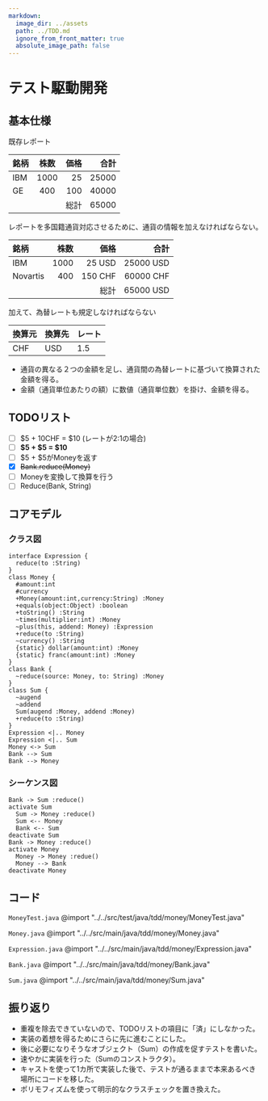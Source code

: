 ```yaml
---
markdown:
  image_dir: ../assets
  path: ../TDD.md
  ignore_from_front_matter: true
  absolute_image_path: false
---
```


# テスト駆動開発


## 基本仕様


既存レポート

|銘柄|株数|価格|合計|
|:---- |:----:|----:|----:|
|IBM |1000|25  |25000|
|GE  |400 |100 |40000|
|    |    |総計 |65000|

レポートを多国籍通貨対応させるために、通貨の情報を加えなければならない。

|銘柄       |株数  |価格  |合計  |
|:----     |----:|----:|----:|
|IBM       |1000|25 USD  |25000 USD|
|Novartis  |400 |150 CHF |60000 CHF|
|          |    |総計 |65000 USD|

加えて、為替レートも規定しなければならない

|換算元|換算先|レート|
|:----|:----|:----|
|CHF|USD|1.5|

+ 通貨の異なる２つの金額を足し、通貨間の為替レートに基づいて換算された金額を得る。
+ 金額（通貨単位あたりの額）に数値（通貨単位数）を掛け、金額を得る。

## TODOリスト

+ [ ] \$5 + 10CHF = \$10 (レートが2:1の場合)
+ [ ] **\$5 + \$5 = \$10**
+ [ ] \$5 + \$5がMoneyを返す
+ [x] ~~Bank.reduce(Money)~~
+ [ ] Moneyを変換して換算を行う
+ [ ] Reduce(Bank, String)

## コアモデル
### クラス図
```puml
interface Expression {
  reduce(to :String)
}
class Money {
  #amount:int
  #currency  
  +Money(amount:int,currency:String) :Money
  +equals(object:Object) :boolean  
  +toString() :String
  ~times(multiplier:int) :Money
  ~plus(this, addend: Money) :Expression
  +reduce(to :String)      
  ~currency() :String
  {static} dollar(amount:int) :Money
  {static} franc(amount:int) :Money  
}
class Bank {
  ~reduce(source: Money, to: String) :Money
}
class Sum {
  ~augend
  ~addend
  Sum(augend :Money, addend :Money)
  +reduce(to :String)
}
Expression <|.. Money
Expression <|.. Sum
Money <-> Sum
Bank --> Sum
Bank --> Money
```
### シーケンス図
```puml
Bank -> Sum :reduce()
activate Sum  
  Sum -> Money :reduce()  
  Sum <-- Money
  Bank <-- Sum  
deactivate Sum
Bank -> Money :reduce()  
activate Money
  Money -> Money :redue()
  Money --> Bank
deactivate Money
```

## コード
`MoneyTest.java`
@import "../../src/test/java/tdd/money/MoneyTest.java"

`Money.java`
@import "../../src/main/java/tdd/money/Money.java"

`Expression.java`
@import "../../src/main/java/tdd/money/Expression.java"

`Bank.java`
@import "../../src/main/java/tdd/money/Bank.java"

`Sum.java`
@import "../../src/main/java/tdd/money/Sum.java"


## 振り返り
+ 重複を除去できていないので、TODOリストの項目に「済」にしなかった。
+ 実装の着想を得るためにさらに先に進むことにした。
+ 後に必要になりそうなオブジェクト（Sum）の作成を促すテストを書いた。
+ 速やかに実装を行った（Sumのコンストラクタ）。
+ キャストを使って1カ所で実装した後で、テストが通るままで本来あるべき場所にコードを移した。
+ ポリモフィズムを使って明示的なクラスチェックを置き換えた。
